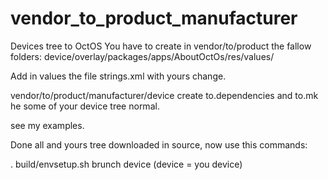 # vendor_to_product_manufacturer
Devices tree to OctOS
You have to create in vendor/to/product the fallow folders:
device/overlay/packages/apps/AboutOctOs/res/values/

Add in values the file strings.xml with yours change.

vendor/to/product/manufacturer/device
create to.dependencies and to.mk
he some of your device tree normal.

see my examples.

Done all and yours tree downloaded in source, now use this commands:

. build/envsetup.sh
brunch device
(device = you device)
